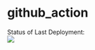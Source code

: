 # github_action

Status of Last Deployment:<br>
<img src="https://github.com/ovakhnenko/github_action/workflows/CI-CD-Pipeline-to-AWS-ElasticBeastalk/badge.svg?branch=main"><br>
